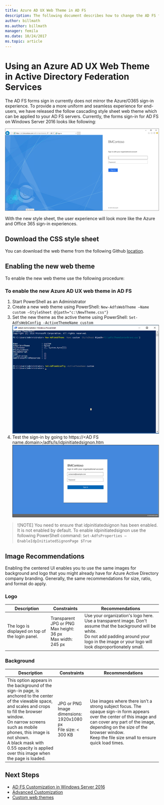 ```yaml
---
title: Azure AD UX Web Theme in AD FS
description: The following document describes how to change the AD FS forms sign-in so that it resembles the Azure AD user experience.
author: billmath
ms.author: billmath
manager: femila
ms.date: 10/24/2017
ms.topic: article
---
```


# Using an Azure AD UX Web Theme in Active Directory Federation Services
The AD FS forms sign in currently does not mirror the Azure/O365 sign-in experience.  To provide a more uniform and seamless experience for end-users, we have released the follow cascading style sheet web theme which can be applied to your AD FS servers.  Currently, the forms sign-in for AD FS on Windows Server 2016 looks like following:

![Current sign-in](media/Azure-UX-Web-Theme-in-AD-FS/one.png)


With the new style sheet, the user experience will look more like the Azure and Office 365 sign-in experiences.

## Download the CSS style sheet
You can download the web theme from the following Github [location](https://github.com/Microsoft/adfsWebCustomization/tree/master/centeredUi).


## Enabling the new web theme
To enable the new web theme use the following procedure:

### To enable the new Azure AD UX web theme in AD FS
1. Start PowerShell as an Administrator
2. Create a new web theme using PowerShell:  `New-AdfsWebTheme –Name custom –StyleSheet @{path="c:\NewTheme.css"}`
3. Set the new theme as the active theme using PowerShell:  `Set-AdfsWebConfig -ActiveThemeName custom`
   ![PowerShell](media/Azure-UX-Web-Theme-in-AD-FS/two.png)
4. Test the sign-in by going to https://\<AD FS name.domain>/adfs/ls/idpinitiatedsignon.htm
   ![Sign-on](media/Azure-UX-Web-Theme-in-AD-FS/three.png)

> ![NOTE]
> You need to ensure that idpinitiatedsignon has been enabled.  It is not enabled by default.  To enable idpinitiatedsignon use the following PowerShell command:  `Set-AdfsProperties –EnableIdpInitiatedSignonPage $True`

## Image Recommendations
Enabling the centered UI enables you to use the same images for background and logo that you might already have for Azure Active Directory company branding. Generally, the same recommendations for size, ratio, and format do apply.

### Logo

Description | Constraints | Recommendations
------- | ------- | ----------
The logo is displayed on top of the login panel. | Transparent JPG or PNG<br>Max height: 36 px<br>Max width: 245 px | Use your organization's logo here.<br>Use a transparent image. Don't assume that the background will be white.<br>Do not add padding around your logo in the image or your logo will look disproportionately small.

### Background

Description | Constraints | Recommendations
------- | ------- | ----------
This option appears in the background of the sign-in page, is anchored to the center of the viewable space, and scales and crops to fill the browser window.    <br>On narrow screens such as mobile phones, this image is not shown.<br>A black mask with 0.55 opacity is applied over this image when the page is loaded. | JPG or PNG<br>Image dimensions: 1920x1080 px<br>File size: &lt; 300 KB | <br>Use images where there isn't a strong subject focus. The opaque sign-in form appears over the center of this image and can cover any part of the image, depending on the size of the browser window.<br>Keep the file size small to ensure quick load times.

## Next Steps
- [AD FS Customization in Windows Server 2016](./ad-fs-customization-in-windows-server.md)
- [Advanced Customization](Advanced-Customization-of-AD-FS-Sign-in-Pages.md)
- [Custom web themes](Custom-Web-Themes-in-AD-FS.md)
